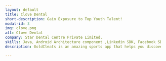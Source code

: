 ```yaml
---
layout: default
title: Clove Dental
short-description: Gain Exposure to Top Youth Talent!
modal-id: 3
img: clove.png
alt: Clove Dental
company: Star Dental Centre Private Limited.
skills: Java, Android Architecture component ,Linkedin SDK, Facebook SDK, Facebook Graph API, Realm Database, Socket-programming.
description: GoldCleats is an amazing sports app that helps you discover players from the whole world or to be discovered by agents and scouts. Create your profile and share your soccer skills with ease!<br/><br/>CREATE YOUR PROFILE & SHARE YOUR SKILLS<br/>This sports app is created as the number one youth soccer platform with players from over 181 countries. Offering you the most effortless and efficient way to share your soccer highlights and skills, and be noticed from other users of the app. On this app, you can easily create your own soccer profile. On your profile, you can upload, edit and share your soccer skills and video highlights for everyone to see.<br/><br/>DISCOVER PLAYERS & GET DISCOVERED<br/>On this amazing soccer app, you can discover other soccer players from the whole world, view their profiles and see their soccer skills and highlights. Aside from discovering other players, the app is allowing you to get discovered by other people, as agents, scouts, coaches, clubs, colleges, and other people that are using the app.<br/><br/>   •   Easy to use youth soccer platform<br/>   •   Create your profile<br/>   •   Upload, edit, and share soccer skills and video highlights<br/>   •   Discover soccer players from the whole world<br/>   •   Get discovered by agents, scouts and other users<br/>   •   Go viral and match footage.

---
```

